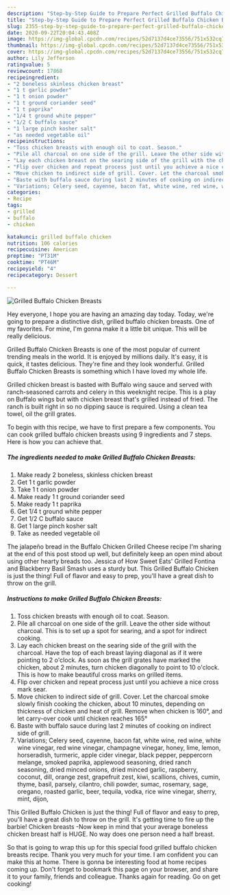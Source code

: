 ```yaml
---
description: "Step-by-Step Guide to Prepare Perfect Grilled Buffalo Chicken Breasts"
title: "Step-by-Step Guide to Prepare Perfect Grilled Buffalo Chicken Breasts"
slug: 2355-step-by-step-guide-to-prepare-perfect-grilled-buffalo-chicken-breasts
date: 2020-09-22T20:04:43.408Z
image: https://img-global.cpcdn.com/recipes/52d7137d4ce73556/751x532cq70/grilled-buffalo-chicken-breasts-recipe-main-photo.jpg
thumbnail: https://img-global.cpcdn.com/recipes/52d7137d4ce73556/751x532cq70/grilled-buffalo-chicken-breasts-recipe-main-photo.jpg
cover: https://img-global.cpcdn.com/recipes/52d7137d4ce73556/751x532cq70/grilled-buffalo-chicken-breasts-recipe-main-photo.jpg
author: Lily Jefferson
ratingvalue: 5
reviewcount: 17868
recipeingredient:
- "2 boneless skinless chicken breast"
- "1 t garlic powder"
- "1 t onion powder"
- "1 t ground coriander seed"
- "1 t paprika"
- "1/4 t ground white pepper"
- "1/2 C buffalo sauce"
- "1 large pinch kosher salt"
- "as needed vegetable oil"
recipeinstructions:
- "Toss chicken breasts with enough oil to coat. Season."
- "Pile all charcoal on one side of the grill. Leave the other side without charcoal. This is to set up a spot for searing, and a spot for indirect cooking."
- "Lay each chicken breast on the searing side of the grill with the charcoal. Have the top of each breast laying diagonal as if it were pointing to 2 o&#39;clock. As soon as the grill grates have marked the chicken, about 2 minutes, turn chicken diagonally to point to 10 o&#39;clock. This is how to make beautiful cross marks on grilled items."
- "Flip over chicken and repeat process just until you achieve a nice cross mark sear."
- "Move chicken to indirect side of grill. Cover. Let the charcoal smoke slowly finish cooking the chicken, about 10 minutes, depending on thickness of chicken and heat of grill. Remove when chicken is 160°, and let carry-over cook until chicken reaches 165°"
- "Baste with buffalo sauce during last 2 minutes of cooking on indirect side of grill."
- "Variations; Celery seed, cayenne, bacon fat, white wine, red wine, white wine vinegar, red wine vinegar, champagne vinegar, honey, lime, lemon, horseradish, turmeric, apple cider vinegar, black pepper, peppercorn melange, smoked paprika, applewood seasoning, dried ranch seasoning, dried minced onions, dried minced garlic, raspberry, coconut, dill, orange zest, grapefruit zest, kiwi, scallions, chives, cumin, thyme, basil, parsely, cilantro, chili powder, sumac, rosemary, sage, oregano, roasted garlic, beer, tequila, vodka, rice wine vinegar, sherry, mint, dijon,"
categories:
- Recipe
tags:
- grilled
- buffalo
- chicken

katakunci: grilled buffalo chicken 
nutrition: 106 calories
recipecuisine: American
preptime: "PT31M"
cooktime: "PT46M"
recipeyield: "4"
recipecategory: Dessert

---
```



![Grilled Buffalo Chicken Breasts](https://img-global.cpcdn.com/recipes/52d7137d4ce73556/751x532cq70/grilled-buffalo-chicken-breasts-recipe-main-photo.jpg)

Hey everyone, I hope you are having an amazing day today. Today, we're going to prepare a distinctive dish, grilled buffalo chicken breasts. One of my favorites. For mine, I'm gonna make it a little bit unique. This will be really delicious.

Grilled Buffalo Chicken Breasts is one of the most popular of current trending meals in the world. It is enjoyed by millions daily. It's easy, it is quick, it tastes delicious. They're fine and they look wonderful. Grilled Buffalo Chicken Breasts is something which I have loved my whole life.

Grilled chicken breast is basted with Buffalo wing sauce and served with ranch-seasoned carrots and celery in this weeknight recipe. This is a play on Buffalo wings but with chicken breast that&#39;s grilled instead of fried. The ranch is built right in so no dipping sauce is required. Using a clean tea towel, oil the grill grates.


To begin with this recipe, we have to first prepare a few components. You can cook grilled buffalo chicken breasts using 9 ingredients and 7 steps. Here is how you can achieve that.

<!--inarticleads1-->

##### The ingredients needed to make Grilled Buffalo Chicken Breasts:

1. Make ready 2 boneless, skinless chicken breast
1. Get 1 t garlic powder
1. Take 1 t onion powder
1. Make ready 1 t ground coriander seed
1. Make ready 1 t paprika
1. Get 1/4 t ground white pepper
1. Get 1/2 C buffalo sauce
1. Get 1 large pinch kosher salt
1. Take as needed vegetable oil


The jalapeño bread in the Buffalo Chicken Grilled Cheese recipe I&#39;m sharing at the end of this post stood up well, but definitely keep an open mind about using other hearty breads too. Jessica of How Sweet Eats&#39; Grilled Fontina and Blackberry Basil Smash uses a sturdy but. This Grilled Buffalo Chicken is just the thing! Full of flavor and easy to prep, you&#39;ll have a great dish to throw on the grill. 

<!--inarticleads2-->

##### Instructions to make Grilled Buffalo Chicken Breasts:

1. Toss chicken breasts with enough oil to coat. Season.
1. Pile all charcoal on one side of the grill. Leave the other side without charcoal. This is to set up a spot for searing, and a spot for indirect cooking.
1. Lay each chicken breast on the searing side of the grill with the charcoal. Have the top of each breast laying diagonal as if it were pointing to 2 o&#39;clock. As soon as the grill grates have marked the chicken, about 2 minutes, turn chicken diagonally to point to 10 o&#39;clock. This is how to make beautiful cross marks on grilled items.
1. Flip over chicken and repeat process just until you achieve a nice cross mark sear.
1. Move chicken to indirect side of grill. Cover. Let the charcoal smoke slowly finish cooking the chicken, about 10 minutes, depending on thickness of chicken and heat of grill. Remove when chicken is 160°, and let carry-over cook until chicken reaches 165°
1. Baste with buffalo sauce during last 2 minutes of cooking on indirect side of grill.
1. Variations; Celery seed, cayenne, bacon fat, white wine, red wine, white wine vinegar, red wine vinegar, champagne vinegar, honey, lime, lemon, horseradish, turmeric, apple cider vinegar, black pepper, peppercorn melange, smoked paprika, applewood seasoning, dried ranch seasoning, dried minced onions, dried minced garlic, raspberry, coconut, dill, orange zest, grapefruit zest, kiwi, scallions, chives, cumin, thyme, basil, parsely, cilantro, chili powder, sumac, rosemary, sage, oregano, roasted garlic, beer, tequila, vodka, rice wine vinegar, sherry, mint, dijon,


This Grilled Buffalo Chicken is just the thing! Full of flavor and easy to prep, you&#39;ll have a great dish to throw on the grill. It&#39;s getting time to fire up the barbie! Chicken breasts -Now keep in mind that your average boneless chicken breast half is HUGE. No way does one person need a half breast. 

So that is going to wrap this up for this special food grilled buffalo chicken breasts recipe. Thank you very much for your time. I am confident you can make this at home. There is gonna be interesting food at home recipes coming up. Don't forget to bookmark this page on your browser, and share it to your family, friends and colleague. Thanks again for reading. Go on get cooking!
